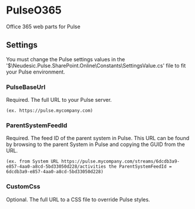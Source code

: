 PulseO365
=========

Office 365 web parts for Pulse



Settings
--------

You must change the Pulse settings values in the '$\Neudesic.Pulse.SharePoint.Online\Constants\SettingsValue.cs' file to fit your Pulse environment.

### PulseBaseUrl 
Required. The full URL to your Pulse server. 

	(ex. https://pulse.mycompany.com)

### ParentSystemFeedId
Required. The feed ID of the parent system in Pulse. This URL can be found by browsing to the parent System in Pulse and copying the GUID from the URL.

	(ex. from System URL https://pulse.mycompany.com/streams/6dcdb3a9-e857-4aa0-a8cd-5bd33050d228/activities the ParentSystemFeedId = 6dcdb3a9-e857-4aa0-a8cd-5bd33050d228)

### CustomCss
Optional. The full URL to a CSS file to override Pulse styles.
